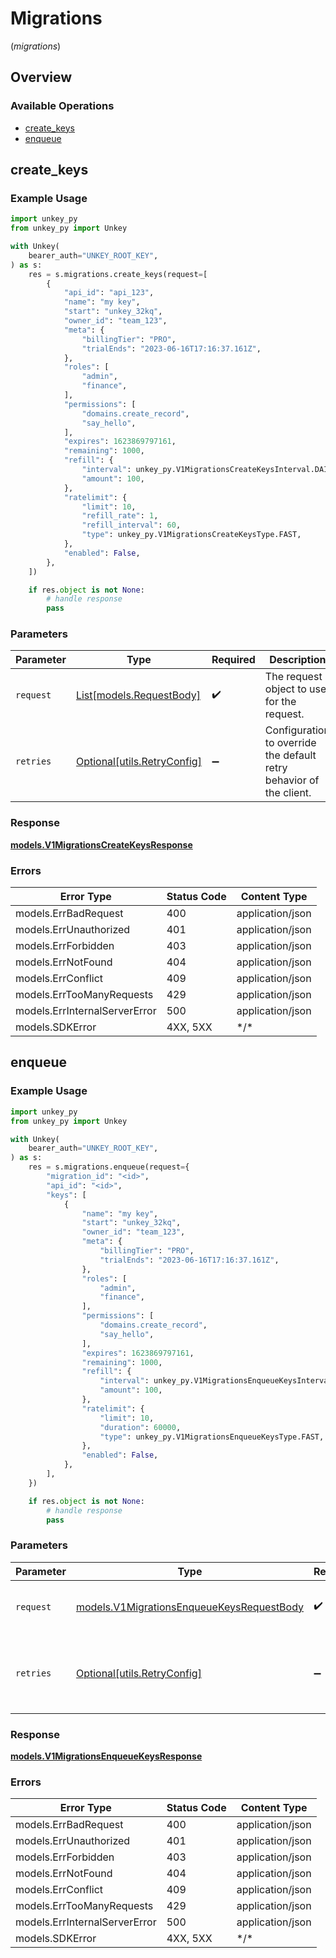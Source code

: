 # Migrations
(*migrations*)

## Overview

### Available Operations

* [create_keys](#create_keys)
* [enqueue](#enqueue)

## create_keys

### Example Usage

```python
import unkey_py
from unkey_py import Unkey

with Unkey(
    bearer_auth="UNKEY_ROOT_KEY",
) as s:
    res = s.migrations.create_keys(request=[
        {
            "api_id": "api_123",
            "name": "my key",
            "start": "unkey_32kq",
            "owner_id": "team_123",
            "meta": {
                "billingTier": "PRO",
                "trialEnds": "2023-06-16T17:16:37.161Z",
            },
            "roles": [
                "admin",
                "finance",
            ],
            "permissions": [
                "domains.create_record",
                "say_hello",
            ],
            "expires": 1623869797161,
            "remaining": 1000,
            "refill": {
                "interval": unkey_py.V1MigrationsCreateKeysInterval.DAILY,
                "amount": 100,
            },
            "ratelimit": {
                "limit": 10,
                "refill_rate": 1,
                "refill_interval": 60,
                "type": unkey_py.V1MigrationsCreateKeysType.FAST,
            },
            "enabled": False,
        },
    ])

    if res.object is not None:
        # handle response
        pass

```

### Parameters

| Parameter                                                           | Type                                                                | Required                                                            | Description                                                         |
| ------------------------------------------------------------------- | ------------------------------------------------------------------- | ------------------------------------------------------------------- | ------------------------------------------------------------------- |
| `request`                                                           | [List[models.RequestBody]](../../models/.md)                        | :heavy_check_mark:                                                  | The request object to use for the request.                          |
| `retries`                                                           | [Optional[utils.RetryConfig]](../../models/utils/retryconfig.md)    | :heavy_minus_sign:                                                  | Configuration to override the default retry behavior of the client. |

### Response

**[models.V1MigrationsCreateKeysResponse](../../models/v1migrationscreatekeysresponse.md)**

### Errors

| Error Type                    | Status Code                   | Content Type                  |
| ----------------------------- | ----------------------------- | ----------------------------- |
| models.ErrBadRequest          | 400                           | application/json              |
| models.ErrUnauthorized        | 401                           | application/json              |
| models.ErrForbidden           | 403                           | application/json              |
| models.ErrNotFound            | 404                           | application/json              |
| models.ErrConflict            | 409                           | application/json              |
| models.ErrTooManyRequests     | 429                           | application/json              |
| models.ErrInternalServerError | 500                           | application/json              |
| models.SDKError               | 4XX, 5XX                      | \*/\*                         |

## enqueue

### Example Usage

```python
import unkey_py
from unkey_py import Unkey

with Unkey(
    bearer_auth="UNKEY_ROOT_KEY",
) as s:
    res = s.migrations.enqueue(request={
        "migration_id": "<id>",
        "api_id": "<id>",
        "keys": [
            {
                "name": "my key",
                "start": "unkey_32kq",
                "owner_id": "team_123",
                "meta": {
                    "billingTier": "PRO",
                    "trialEnds": "2023-06-16T17:16:37.161Z",
                },
                "roles": [
                    "admin",
                    "finance",
                ],
                "permissions": [
                    "domains.create_record",
                    "say_hello",
                ],
                "expires": 1623869797161,
                "remaining": 1000,
                "refill": {
                    "interval": unkey_py.V1MigrationsEnqueueKeysInterval.DAILY,
                    "amount": 100,
                },
                "ratelimit": {
                    "limit": 10,
                    "duration": 60000,
                    "type": unkey_py.V1MigrationsEnqueueKeysType.FAST,
                },
                "enabled": False,
            },
        ],
    })

    if res.object is not None:
        # handle response
        pass

```

### Parameters

| Parameter                                                                                       | Type                                                                                            | Required                                                                                        | Description                                                                                     |
| ----------------------------------------------------------------------------------------------- | ----------------------------------------------------------------------------------------------- | ----------------------------------------------------------------------------------------------- | ----------------------------------------------------------------------------------------------- |
| `request`                                                                                       | [models.V1MigrationsEnqueueKeysRequestBody](../../models/v1migrationsenqueuekeysrequestbody.md) | :heavy_check_mark:                                                                              | The request object to use for the request.                                                      |
| `retries`                                                                                       | [Optional[utils.RetryConfig]](../../models/utils/retryconfig.md)                                | :heavy_minus_sign:                                                                              | Configuration to override the default retry behavior of the client.                             |

### Response

**[models.V1MigrationsEnqueueKeysResponse](../../models/v1migrationsenqueuekeysresponse.md)**

### Errors

| Error Type                    | Status Code                   | Content Type                  |
| ----------------------------- | ----------------------------- | ----------------------------- |
| models.ErrBadRequest          | 400                           | application/json              |
| models.ErrUnauthorized        | 401                           | application/json              |
| models.ErrForbidden           | 403                           | application/json              |
| models.ErrNotFound            | 404                           | application/json              |
| models.ErrConflict            | 409                           | application/json              |
| models.ErrTooManyRequests     | 429                           | application/json              |
| models.ErrInternalServerError | 500                           | application/json              |
| models.SDKError               | 4XX, 5XX                      | \*/\*                         |